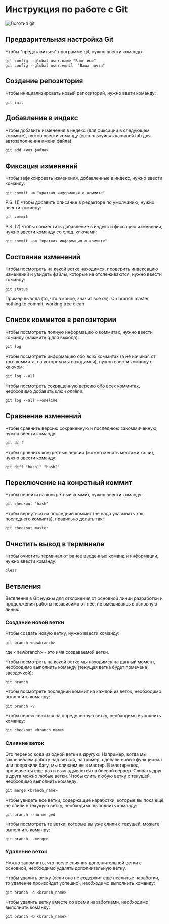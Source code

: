 # **Инструкция по работе с Git**

![Логотип git](logo.png)

## Предварительная настройка Git

Чтобы "представиться" программе git, нужно ввести команды:

    git config --global user.name "Ваше имя"
    git config --global user.email  "Ваша почта"

## Создание репозитория

Чтобы инициализировать новый репозиторий, нужно ввети команду:

    git init

## Добавление в индекс

Чтобы добавить изменения в индекс (для фиксации в следующем коммите), нужно ввести команду (воспользуйся клавишей tab для автозаполнения имени файла):

    git add <имя файла>

## Фиксация изменений

Чтобы зафиксировать изменения, добавленные в индекс, нужно ввести команду:

    git commit -m "краткая информация о коммите"

P.S. (1) чтобы добавить описание в редакторе по умолчанию, нужно ввести команду:

    git commit

P.S. (2) чтобы совместить добавление в индекс и фиксацию изменений, нужно ввести команду со след. ключами:

    git commit -am "краткая информация о коммите"

## Состояние изменений

Чтобы посмотреть на какой ветке находимся, проверить индексацию изменений и увидеть файлы, которые не отслеживаются, нужно ввести команду:

    git status

Пример вывода (то, что в конце, значит все ок):
On branch master
nothing to commit, working tree clean

## Список коммитов в репозитории

Чтобы посмотреть полную информацию о коммитах, нужно ввести команду (нажмите q для выхода):

    git log

Чтобы посмотреть информацию обо _всех_ коммитах (а не начиная от того коммита, на котором мы находимся), нужно ввести команду c ключом:

    git log --all

Чтобы посмотреть сокращенную версию обо всех коммитах, необходимо добавить ключ _oneline_:

    git log --all --oneline

## Сравнение изменений

Чтобы сравнить версию сохраненную и последнюю закоммиченную, нужно ввести команду:

    git diff

Чтобы сравнить конкретные версии (можно менять местами хэши), нужно ввести команду:

    git diff "hash1" "hash2"

## Переключение на конретный коммит

Чтобы перейти на конкретный коммит, нужно ввести команду:

    git checkout "hash"

Чтобы вернуться на последний коммит (не надо указывать хэш последнего коммита), правильно делать так:

    git checkout master


## Очистить вывод в терминале

Чтобы очистить терминал от ранее введенных команд и информации, нужно ввести команду:

    clear

## Ветвления 

Ветвления в Git нужны для отклонения от основной линии разработки и продолжения работы независимо от неё, не вмешиваясь в основную линию.

### Создание новой ветки

Чтобы создать новую ветку, нужно ввести команду:

    git branch <newbranch>

где \<newbranch> - это имя создаваемой ветки.

Чтобы посмотреть на какой ветке мы находимся на данный момент, необходимо выполнить команду (текущая ветка будет помечена звездочкой):

	git branch

Чтобы посмотреть последний коммит на каждой из веток, необходимо выполнить команду:

	git branch -v

 Чтобы переключиться на определенную ветку, необходимо выполнить команду:

    git checkout <branch_name>

### Слияние веток

Это перенос кода из одной ветки в другую. Например, когда мы заканчиваем работу над веткой, например, сделали новый функционал или поправили багу, мы сливаем ее в мастер. В мастере код проверяется еще раз и выкладывается на боевой сервер. Сливать друг в друга можно любые ветки.
Чтобы слить любую ветку с текущей, необходимо выполнить команду:

	git merge <branch_name>

Чтобы увидеть все ветки, содержащие наработки, которые вы пока ещё не слили в текущую ветку, необходимо выполнить команду:

	git branch --no-merged

Чтобы посмотреть те ветки, которые вы уже слили с текущей, можете выполнить команду:

	git branch --merged

### Удаление веток 

Нужно запомнить, что после слияния дополнительной ветки с основной, необходимо удалять дополнительную ветку.

Чтобы удалить ветку (если она не содержит ещё неслитые наработки, то удаление произойдет успешно), необходимо выполнить команду:

	git branch -d <branch_name>

Чтобы удалить ветку вместе со всеми наработками, необходимо выполнить команду:

	git branch -D <branch_name>